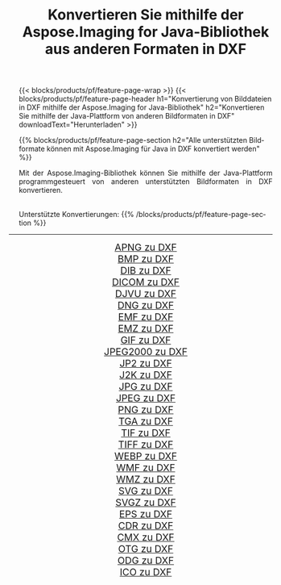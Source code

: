 ﻿---
title: Konvertieren Sie mithilfe der Aspose.Imaging for Java-Bibliothek aus anderen Formaten in DXF 
weight: 3920
url: /de/java/conversion/to/dxf/ 
lang: de
langdirlevel: 2
locales: zh-hans,ja,it,ru,de,es,fr,nl,id,lt,pl,pt,vi,tr,ko,zh-hant,ar,hi,th,sv,cs,uk,he
description: Mit Aspose.Imaging können Sie mithilfe von Java aus anderen Formaten in DXF konvertieren
---

{{< blocks/products/pf/feature-page-wrap >}}
{{< blocks/products/pf/feature-page-header h1="Konvertierung von Bilddateien in DXF mithilfe der Aspose.Imaging for Java-Bibliothek" h2="Konvertieren Sie mithilfe der Java-Plattform von anderen Bildformaten in DXF" downloadText="Herunterladen" >}}


{{% blocks/products/pf/feature-page-section  h2="Alle unterstützten Bildformate können mit Aspose.Imaging für Java in DXF konvertiert werden" %}}
<p align=justify>Mit der Aspose.Imaging-Bibliothek können Sie mithilfe der Java-Plattform programmgesteuert von anderen unterstützten Bildformaten in DXF konvertieren.</p>
<br/>
Unterstützte Konvertierungen:
{{% /blocks/products/pf/feature-page-section %}}
<div class="container-fluid productfamilypage bg-gray">
    <div class="convertypes bg-gray agp-content section">
        <div class="container">
		<hr style="margin-left:-20px;"/>
		<div class="row other-converters" style="gap: 10px;font-size: 19px;text-align:center;">
		    <div class='col-md-2 other-converter remove-lp remove-rp'><a href="/imaging/de/java/conversion/apng-to-dxf/" style="padding:15px;">APNG zu DXF</a></div>
<div class='col-md-2 other-converter remove-lp remove-rp'><a href="/imaging/de/java/conversion/bmp-to-dxf/" style="padding:15px;">BMP zu DXF</a></div>
<div class='col-md-2 other-converter remove-lp remove-rp'><a href="/imaging/de/java/conversion/dib-to-dxf/" style="padding:15px;">DIB zu DXF</a></div>
<div class='col-md-2 other-converter remove-lp remove-rp'><a href="/imaging/de/java/conversion/dicom-to-dxf/" style="padding:15px;">DICOM zu DXF</a></div>
<div class='col-md-2 other-converter remove-lp remove-rp'><a href="/imaging/de/java/conversion/djvu-to-dxf/" style="padding:15px;">DJVU zu DXF</a></div>
<div class='col-md-2 other-converter remove-lp remove-rp'><a href="/imaging/de/java/conversion/dng-to-dxf/" style="padding:15px;">DNG zu DXF</a></div>
<div class='col-md-2 other-converter remove-lp remove-rp'><a href="/imaging/de/java/conversion/emf-to-dxf/" style="padding:15px;">EMF zu DXF</a></div>
<div class='col-md-2 other-converter remove-lp remove-rp'><a href="/imaging/de/java/conversion/emz-to-dxf/" style="padding:15px;">EMZ zu DXF</a></div>
<div class='col-md-2 other-converter remove-lp remove-rp'><a href="/imaging/de/java/conversion/gif-to-dxf/" style="padding:15px;">GIF zu DXF</a></div>
<div class='col-md-2 other-converter remove-lp remove-rp'><a href="/imaging/de/java/conversion/jpeg2000-to-dxf/" style="padding:15px;">JPEG2000 zu DXF</a></div>
<div class='col-md-2 other-converter remove-lp remove-rp'><a href="/imaging/de/java/conversion/jp2-to-dxf/" style="padding:15px;">JP2 zu DXF</a></div>
<div class='col-md-2 other-converter remove-lp remove-rp'><a href="/imaging/de/java/conversion/j2k-to-dxf/" style="padding:15px;">J2K zu DXF</a></div>
<div class='col-md-2 other-converter remove-lp remove-rp'><a href="/imaging/de/java/conversion/jpg-to-dxf/" style="padding:15px;">JPG zu DXF</a></div>
<div class='col-md-2 other-converter remove-lp remove-rp'><a href="/imaging/de/java/conversion/jpeg-to-dxf/" style="padding:15px;">JPEG zu DXF</a></div>
<div class='col-md-2 other-converter remove-lp remove-rp'><a href="/imaging/de/java/conversion/png-to-dxf/" style="padding:15px;">PNG zu DXF</a></div>
<div class='col-md-2 other-converter remove-lp remove-rp'><a href="/imaging/de/java/conversion/tga-to-dxf/" style="padding:15px;">TGA zu DXF</a></div>
<div class='col-md-2 other-converter remove-lp remove-rp'><a href="/imaging/de/java/conversion/tif-to-dxf/" style="padding:15px;">TIF zu DXF</a></div>
<div class='col-md-2 other-converter remove-lp remove-rp'><a href="/imaging/de/java/conversion/tiff-to-dxf/" style="padding:15px;">TIFF zu DXF</a></div>
<div class='col-md-2 other-converter remove-lp remove-rp'><a href="/imaging/de/java/conversion/webp-to-dxf/" style="padding:15px;">WEBP zu DXF</a></div>
<div class='col-md-2 other-converter remove-lp remove-rp'><a href="/imaging/de/java/conversion/wmf-to-dxf/" style="padding:15px;">WMF zu DXF</a></div>
<div class='col-md-2 other-converter remove-lp remove-rp'><a href="/imaging/de/java/conversion/wmz-to-dxf/" style="padding:15px;">WMZ zu DXF</a></div>
<div class='col-md-2 other-converter remove-lp remove-rp'><a href="/imaging/de/java/conversion/svg-to-dxf/" style="padding:15px;">SVG zu DXF</a></div>
<div class='col-md-2 other-converter remove-lp remove-rp'><a href="/imaging/de/java/conversion/svgz-to-dxf/" style="padding:15px;">SVGZ zu DXF</a></div>
<div class='col-md-2 other-converter remove-lp remove-rp'><a href="/imaging/de/java/conversion/eps-to-dxf/" style="padding:15px;">EPS zu DXF</a></div>
<div class='col-md-2 other-converter remove-lp remove-rp'><a href="/imaging/de/java/conversion/cdr-to-dxf/" style="padding:15px;">CDR zu DXF</a></div>
<div class='col-md-2 other-converter remove-lp remove-rp'><a href="/imaging/de/java/conversion/cmx-to-dxf/" style="padding:15px;">CMX zu DXF</a></div>
<div class='col-md-2 other-converter remove-lp remove-rp'><a href="/imaging/de/java/conversion/otg-to-dxf/" style="padding:15px;">OTG zu DXF</a></div>
<div class='col-md-2 other-converter remove-lp remove-rp'><a href="/imaging/de/java/conversion/odg-to-dxf/" style="padding:15px;">ODG zu DXF</a></div>
<div class='col-md-2 other-converter remove-lp remove-rp'><a href="/imaging/de/java/conversion/ico-to-dxf/" style="padding:15px;">ICO zu DXF</a></div>
                </div>
        </div>
    </div>
</div>
<br/>

